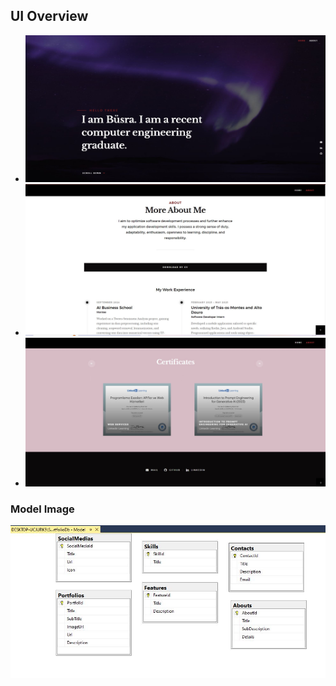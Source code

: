 ## UI Overview

- ![Page 1](/asset/page1.JPG)
- ![Page 2](/asset/page2.JPG)
- ![Page 3](/asset/page3.JPG)

### Model Image
![Model](/asset/model.JPG)
